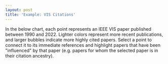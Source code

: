 ```yaml
---
layout: post
title: 'Example: VIS Citations'
---
```


In the below chart, each point represents an IEEE VIS paper published between 1990 and 2022. Lighter colors represent more recent publications, and larger bubbles indicate more highly cited papers. Select a point to connect it to its immediate references and highlight papers that have been "influenced" by that paper (e.g. papers for whom the selected paper is in their citation ancestry).

<div id="citation-chart-container"></div>

<script type="module"> 
  import CitationsChart from "/counterpoint/assets/citations/citations_vis.js";
  new MutationObserver(() => {
    let root = document.getElementById('citation-chart-container');
      if (!!root) {
        for (let child of root.childNodes) child.remove();
      new CitationsChart({
        target: root
      });
      }
  })
  .observe(document.body, { childList: true })
  new CitationsChart({
    target: document.getElementById('citation-chart-container')
  });
</script>
<link rel="stylesheet" href="/counterpoint/assets/citations/style.css">

